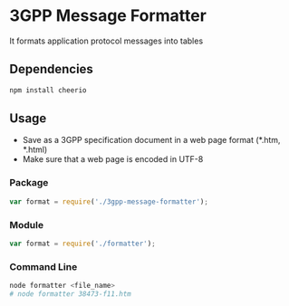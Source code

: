 # 3GPP Message Formatter

It formats application protocol messages into tables

## Dependencies

```sh
npm install cheerio
```

## Usage

- Save as a 3GPP specification document in a web page format (*.htm, *.html)
- Make sure that a web page is encoded in UTF-8

### Package

```js
var format = require('./3gpp-message-formatter');
```

### Module

```js
var format = require('./formatter');
```

### Command Line

```sh
node formatter <file_name>
# node formatter 38473-f11.htm
```